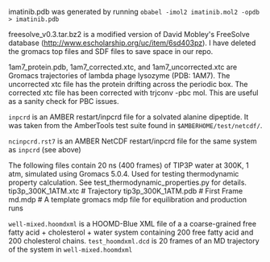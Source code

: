 imatinib.pdb was generated by running `obabel -imol2 imatinib.mol2 -opdb > imatinib.pdb`


freesolve_v0.3.tar.bz2 is a modified version of David Mobley's FreeSolve database (http://www.escholarship.org/uc/item/6sd403pz).  I have deleted the gromacs top files and SDF files to save space in our repo.


1am7_protein.pdb, 1am7_corrected.xtc, and 1am7_uncorrected.xtc are Gromacs trajectories of lambda phage lysozyme (PDB: 1AM7).  The uncorrected xtc file has the protein drifting across the periodic box.  The
corrected xtc file has been corrected with trjconv -pbc mol.  This are useful as a sanity check for PBC issues.

`inpcrd` is an AMBER restart/inpcrd file for a solvated alanine dipeptide. It
was taken from the AmberTools test suite found in `$AMBERHOME/test/netcdf/`.

`ncinpcrd.rst7` is an AMBER NetCDF restart/inpcrd file for the same system as
`inpcrd` (see above)

The following files contain 20 ns (400 frames) of TIP3P water at 300K, 1 atm, simulated using Gromacs 5.0.4.  Used for testing thermodynamic property calculation.
See test_thermodynamic_properties.py for details.
tip3p_300K_1ATM.xtc  # Trajectory
tip3p_300K_1ATM.pdb  # First Frame
md.mdp  # A template gromacs mdp file for equilibration and production runs

`well-mixed.hoomdxml` is a HOOMD-Blue XML file of a a coarse-grained free fatty acid +
cholesterol + water system containing 200 free fatty acid and 200 cholesterol chains.
`test_hoomdxml.dcd` is 20 frames of an MD trajectory of the system in `well-mixed.hoomdxml`
